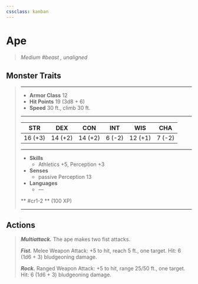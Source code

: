 ```yaml
---
cssclass: kanban
---
```


# Ape
>*Medium #beast , unaligned*
## Monster Traits
>___
>- **Armor Class** 12
>- **Hit Points** 19 (3d8 + 6)
>- **Speed** 30 ft., climb 30 ft.
>___
>|STR|DEX|CON|INT|WIS|CHA|
>|:---:|:---:|:---:|:---:|:---:|:---:|
>|16 (+3)|14 (+2)|14 (+2)|6 (-2)|12 (+1)|7 (-2)|
>___
>- **Skills**
>	 - Athletics +5, Perception +3
>- **Senses**
>	 - passive Perception 13
>- **Languages**
>	 - —
>
> ** #cr1-2 ** (100 XP)
>___
## Actions
>***Multiattack.*** The ape makes two fist attacks.  
>
>***Fist.*** Melee Weapon Attack: +5 to hit, reach 5 ft., one target. Hit: 6 (1d6 + 3) bludgeoning damage.  
>
>***Rock.*** Ranged Weapon Attack: +5 to hit, range 25/50 ft., one target. Hit: 6 (1d6 + 3) bludgeoning damage.
